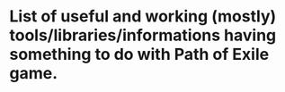 # List of useful and working (mostly) tools/libraries/informations having something to do with Path of Exile game.